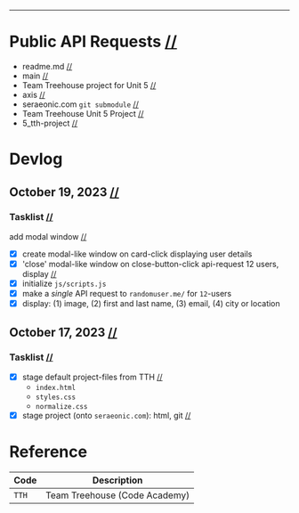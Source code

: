 

---------------------------------------------------------------------------------------------------
# Public API Requests                                                                              [//](#title)
- readme.md                                                                                        [//](#filename)
- main                                                                                             [//](#branch)
- Team Treehouse project for Unit 5                                                                [//](#description)
- axis                                                                                             [//](#author)
- seraeonic.com `git submodule`                                                                    [//](#detail)
- Team Treehouse Unit 5 Project                                                                    [//](#category)
- 5_tth-project                                                                                    [//](#codename)

# Devlog

## October 19, 2023                                                                                [//](#20231019)

### Tasklist                                                                                       [//](#20231019-tl)
add modal window                                                                                   [//](#commit-description)
- [x] create modal-like window on card-click displaying user details
- [x] 'close' modal-like window on close-button-click
api-request 12 users, display                                                                      [//](#commit-description)
- [x] initialize `js/scripts.js`                                                                   
- [x] make a *single* API request to `randomuser.me/` for `12`-users
- [x] display: (1) image, (2) first and last name, (3) email, (4) city or location

## October 17, 2023                                                                                [//](#20231017)

### Tasklist                                                                                       [//](#20231017-tl)
- [x] stage default project-files from TTH                                                         [//](#commit-description)
   - `index.html`
   - `styles.css`
   - `normalize.css`
- [x] stage project (onto `seraeonic.com`): html, git                                              [//](#commit-description)

# Reference
| Code         | Description                      |
| ------------ | -------------------------------- |
| `TTH`        | Team Treehouse (Code Academy)    |

